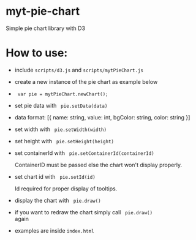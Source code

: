 # myt-pie-chart
Simple pie chart library with D3

# How to use:

- include <code>scripts/d3.js</code> and <code>scripts/mytPieChart.js</code>
- create a new instance of the pie chart as example below
- <code> var pie = mytPieChart.newChart(); </code>
- set pie data with <code> pie.setData(data) </code>
- data format: [{
  name: string,
  value: int,
  bgColor: string,
  color: string
}]
- set width with <code> pie.setWidth(width) </code>
- set height with <code> pie.setHeight(height) </code>
- set containerId with <code> pie.setContainerId(containerId) </code>
  
  ContainerID must be passed else the chart won't display properly.

- set chart id with <code> pie.setId(id) </code>

  Id required for proper display of tooltips.

- display the chart with <code> pie.draw() </code>
- if you want to redraw the chart simply call <code> pie.draw() </code> again
- examples are inside <code>index.html</code>
